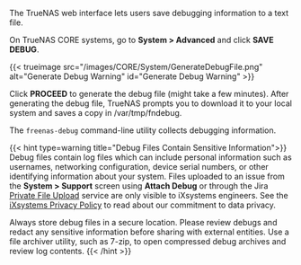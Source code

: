 &NewLine;

The TrueNAS web interface lets users save debugging information to a text file.

On TrueNAS CORE systems, go to **System > Advanced** and click **SAVE DEBUG**.

{{< trueimage src="/images/CORE/System/GenerateDebugFile.png" alt="Generate Debug Warning" id="Generate Debug Warning" >}}

Click **PROCEED** to generate the debug file (might take a few minutes).
After generating the debug file, TrueNAS prompts you to download it to your local system and saves a copy in <file>/var/tmp/fndebug</file>.

The `freenas-debug` command-line utility collects debugging information.

{{< hint type=warning title="Debug Files Contain Sensitive Information">}}
Debug files contain log files which can include personal information such as usernames, networking configuration, device serial numbers, or other identifying information about your system.
Files uploaded to an issue from the **System > Support** screen using **Attach Debug** or through the Jira [Private File Upload](https://ixsystems.atlassian.net/servicedesk/customer/portal/15/group/37/create/153) service are only visible to iXsystems engineers.
See the [iXsystems Privacy Policy](https://www.ixsystems.com/privacy-policy/) to read about our commitment to data privacy.

Always store debug files in a secure location.
Please review debugs and redact any sensitive information before sharing with external entities.
Use a file archiver utility, such as 7-zip, to open compressed debug archives and review log contents.
{{< /hint >}}
